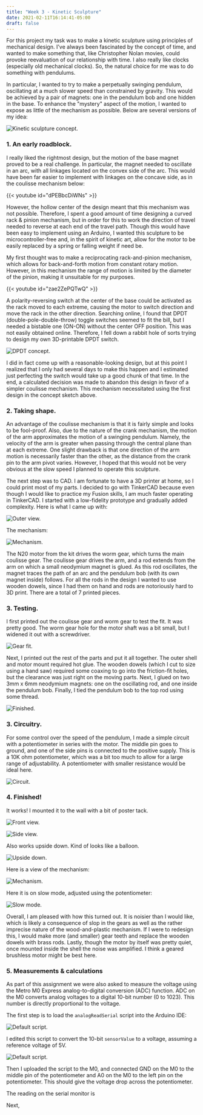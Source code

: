 ```yaml
---
title: "Week 3 - Kinetic Sculpture"
date: 2021-02-11T16:14:41-05:00
draft: false
---
```


For this project my task was to make a kinetic sculpture using principles of mechanical design. I've always been fascinated by the concept of time, and wanted to make something that, like Christopher Nolan movies, could provoke reevaluation of our relationship with time. I also really like clocks (especially old mechanical clocks). So, the natural choice for me was to do something with pendulums.

In particular, I wanted to try to make a perpetually swinging pendulum, oscillating at a much slower speed than constrained by gravity. This would be achieved by a pair of magnets: one in the pendulum bob and one hidden in the base. To enhance the "mystery" aspect of the motion, I wanted to expose as little of the mechanism as possible. Below are several versions of my idea:

![Kinetic sculpture concept.](images/week3-sculpture/sculpture-concept.png)

### 1. An early roadblock.

I really liked the rightmost design, but the motion of the base magnet proved to be a real challenge. In particular, the magnet needed to oscillate in an arc, with all linkages located on the convex side of the arc. This would have been far easier to implement with linkages on the concave side, as in the coulisse mechanism below:

{{< youtube id="dPEBbcDiWNs" >}}
&NewLine;

However, the hollow center of the design meant that this mechanism was not possible. Therefore, I spent a good amount of time designing a curved rack & pinion mechanism, but in order for this to work the direction of travel needed to reverse at each end of the travel path. Though this would have been easy to implement using an Arduino, I wanted this sculpture to be microcontroller-free and, in the spirit of kinetic art, allow for the motor to be easily replaced by a spring or falling weight if need be.

My first thought was to make a reciprocating rack-and-pinion mechanism, which allows for back-and-forth motion from constant rotary motion. However, in this mechanism the range of motion is limited by the diameter of the pinion, making it unsuitable for my purposes. 

{{< youtube id="zae2ZePQTwQ" >}}
&NewLine;

A polarity-reversing switch at the center of the base could be activated as the rack moved to each extreme, causing the motor to switch direction and move the rack in the other direction. Searching online, I found that DPDT (double-pole-double-throw) toggle switches seemed to fit the bill, but I needed a bistable one (ON-ON) without the center OFF position. This was not easily obtained online. Therefore, I fell down a rabbit hole of sorts trying to design my own 3D-printable DPDT switch.

![DPDT concept.](images/week3-sculpture/dpdt-concept.png)

I did in fact come up with a reasonable-looking design, but at this point I realized that I only had several days to make this happen and I estimated just perfecting the switch would take up a good chunk of that time. In the end, a calculated decision was made to abandon this design in favor of a simpler coulisse mechanism. This mechanism necessitated using the first design in the concept sketch above.

### 2. Taking shape.

An advantage of the coulisse mechanism is that it is fairly simple and looks to be fool-proof. Also, due to the nature of the crank mechanism, the motion of the arm approximates the motion of a swinging pendulum. Namely, the velocity of the arm is greater when passing through the central plane than at each extreme. One slight drawback is that one direction of the arm motion is necessarily faster than the other, as the distance from the crank pin to the arm pivot varies. However, I hoped that this would not be very obvious at the slow speed I planned to operate this sculpture.

The next step was to CAD. I am fortunate to have a 3D printer at home, so I could print most of my parts. I decided to go with TinkerCAD because even though I would like to practice my Fusion skills, I am much faster operating in TinkerCAD. I started with a low-fidelity prototype and gradually added complexity. Here is what I came up with:

![Outer view.](images/week3-sculpture/cad-outer-view.png)

The mechanism:

![Mechanism.](images/week3-sculpture/cad-mechanism.png)

The N20 motor from the kit drives the worm gear, which turns the main coulisse gear. The coulisse gear drives the arm, and a rod extends from the arm on which a small neodymium magnet is glued. As this rod oscillates, the magnet traces the path of an arc and the pendulum bob (with its own magnet inside) follows. For all the rods in the design I wanted to use wooden dowels, since I had them on hand and rods are notoriously hard to 3D print. There are a total of 7 printed pieces.

### 3. Testing.

I first printed out the coulisse gear and worm gear to test the fit. It was pretty good. The worm gear hole for the motor shaft was a bit small, but I widened it out with a screwdriver.

![Gear fit.](images/week3-sculpture/gear-fit.jpg)

Next, I printed out the rest of the parts and put it all together. The outer shell and motor mount required hot glue. The wooden dowels (which I cut to size using a hand saw) required some coaxing to go into the friction-fit holes, but the clearance was just right on the moving parts. Next, I glued on two 3mm x 6mm neodymium magnets: one on the oscillating rod, and one inside the pendulum bob. Finally, I tied the pendulum bob to the top rod using some thread.

![Finished.](images/week3-sculpture/finished.jpg)

### 3. Circuitry.

For some control over the speed of the pendulum, I made a simple circuit with a potentiometer in series with the motor. The middle pin goes to ground, and one of the side pins is connected to the positive supply. This is a 10K ohm potentiometer, which was a bit too much to allow for a large range of adjustability. A potentiometer with smaller resistance would be ideal here.

![Circuit.](images/week3-sculpture/circuit.jpg)

### 4. Finished!

It works! I mounted it to the wall with a bit of poster tack.

![Front view.](images/week3-sculpture/front-view.gif)

![Side view.](images/week3-sculpture/side-view.gif)

Also works upside down. Kind of looks like a balloon.

![Upside down.](images/week3-sculpture/upside-down.gif)

Here is a view of the mechanism:

![Mechanism.](images/week3-sculpture/mechanism.gif)

Here it is on slow mode, adjusted using the potentiometer:

![Slow mode.](images/week3-sculpture/slow-mode.gif)

Overall, I am pleased with how this turned out. It is noisier than I would like, which is likely a consequence of slop in the gears as well as the rather imprecise nature of the wood-and-plastic mechanism. If I were to redesign this, I would make more (and smaller) gear teeth and replace the wooden dowels with brass rods. Lastly, though the motor by itself was pretty quiet, once mounted inside the shell the noise was amplified. I think a geared brushless motor might be best here.

### 5. Measurements & calculations

As part of this assignment we were also asked to measure the voltage using the Metro M0 Express analog-to-digital conversion (ADC) function. ADC on the M0 converts analog voltages to a digital 10-bit number (0 to 1023). This number is directly proportional to the voltage.

The first step is to load the `analogReadSerial` script into the Arduino IDE:

![Default script.](images/week3-sculpture/analogreadserial.png)

I edited this script to convert the 10-bit `sensorValue` to a voltage, assuming a reference voltage of 5V.

![Default script.](images/week3-sculpture/analogreadserial-edit.png)

Then I uploaded the script to the M0, and connected GND on the M0 to the middle pin of the potentiometer and A0 on the M0 to the left pin on the potentiometer. This should give the voltage drop across the potentiometer.


The reading on the serial monitor is 

Next, 

